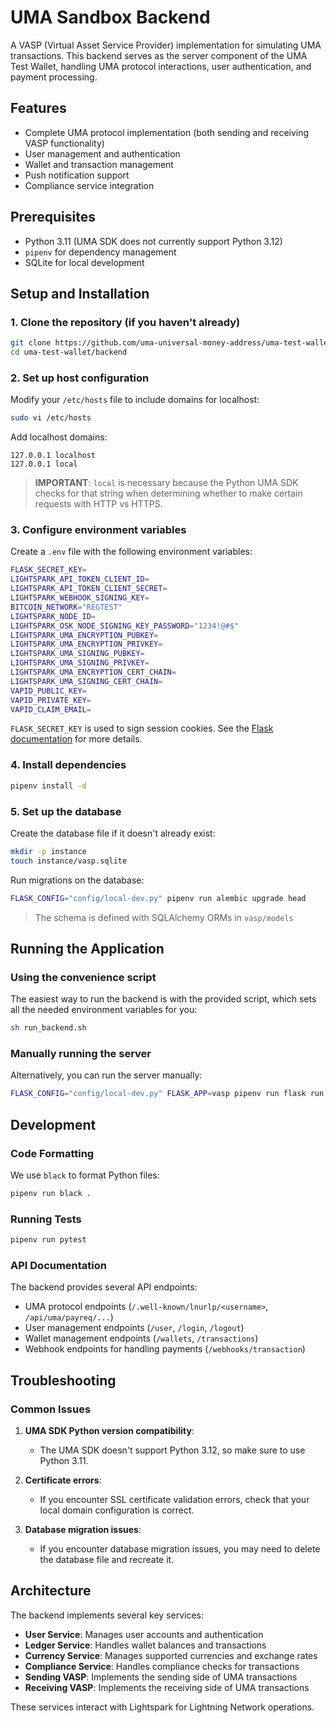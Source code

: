 # UMA Sandbox Backend

A VASP (Virtual Asset Service Provider) implementation for simulating UMA transactions. This backend serves as the server component of the UMA Test Wallet, handling UMA protocol interactions, user authentication, and payment processing.

## Features

- Complete UMA protocol implementation (both sending and receiving VASP functionality)
- User management and authentication
- Wallet and transaction management
- Push notification support
- Compliance service integration

## Prerequisites

- Python 3.11 (UMA SDK does not currently support Python 3.12)
- `pipenv` for dependency management
- SQLite for local development

## Setup and Installation

### 1. Clone the repository (if you haven't already)

```bash
git clone https://github.com/uma-universal-money-address/uma-test-wallet.git
cd uma-test-wallet/backend
```

### 2. Set up host configuration

Modify your `/etc/hosts` file to include domains for localhost:

```bash
sudo vi /etc/hosts
```

Add localhost domains:

```
127.0.0.1 localhost
127.0.0.1 local
```

> **IMPORTANT**: `local` is necessary because the Python UMA SDK checks for that string when determining whether to make certain requests with HTTP vs HTTPS.

### 3. Configure environment variables

Create a `.env` file with the following environment variables:

```bash
FLASK_SECRET_KEY=
LIGHTSPARK_API_TOKEN_CLIENT_ID=
LIGHTSPARK_API_TOKEN_CLIENT_SECRET=
LIGHTSPARK_WEBHOOK_SIGNING_KEY=
BITCOIN_NETWORK="REGTEST"
LIGHTSPARK_NODE_ID=
LIGHTSPARK_OSK_NODE_SIGNING_KEY_PASSWORD="1234!@#$"
LIGHTSPARK_UMA_ENCRYPTION_PUBKEY=
LIGHTSPARK_UMA_ENCRYPTION_PRIVKEY=
LIGHTSPARK_UMA_SIGNING_PUBKEY=
LIGHTSPARK_UMA_SIGNING_PRIVKEY=
LIGHTSPARK_UMA_ENCRYPTION_CERT_CHAIN=
LIGHTSPARK_UMA_SIGNING_CERT_CHAIN=
VAPID_PUBLIC_KEY=
VAPID_PRIVATE_KEY=
VAPID_CLAIM_EMAIL=
```

`FLASK_SECRET_KEY` is used to sign session cookies. See the [Flask documentation](https://flask.palletsprojects.com/en/latest/quickstart/#sessions) for more details.

### 4. Install dependencies

```bash
pipenv install -d
```

### 5. Set up the database

Create the database file if it doesn't already exist:

```bash
mkdir -p instance
touch instance/vasp.sqlite
```

Run migrations on the database:

```bash
FLASK_CONFIG="config/local-dev.py" pipenv run alembic upgrade head
```

> The schema is defined with SQLAlchemy ORMs in `vasp/models`

## Running the Application

### Using the convenience script

The easiest way to run the backend is with the provided script, which sets all the needed environment variables for you:

```bash
sh run_backend.sh
```

### Manually running the server

Alternatively, you can run the server manually:

```bash
FLASK_CONFIG="config/local-dev.py" FLASK_APP=vasp pipenv run flask run --host=0.0.0.0 --port=5000
```

## Development

### Code Formatting

We use `black` to format Python files:

```bash
pipenv run black .
```

### Running Tests

```bash
pipenv run pytest
```

### API Documentation

The backend provides several API endpoints:

- UMA protocol endpoints (`/.well-known/lnurlp/<username>`, `/api/uma/payreq/...`)
- User management endpoints (`/user`, `/login`, `/logout`)
- Wallet management endpoints (`/wallets`, `/transactions`)
- Webhook endpoints for handling payments (`/webhooks/transaction`)

## Troubleshooting

### Common Issues

1. **UMA SDK Python version compatibility**: 
   - The UMA SDK doesn't support Python 3.12, so make sure to use Python 3.11.

2. **Certificate errors**:
   - If you encounter SSL certificate validation errors, check that your local domain configuration is correct.

3. **Database migration issues**:
   - If you encounter database migration issues, you may need to delete the database file and recreate it.

## Architecture

The backend implements several key services:

- **User Service**: Manages user accounts and authentication
- **Ledger Service**: Handles wallet balances and transactions
- **Currency Service**: Manages supported currencies and exchange rates
- **Compliance Service**: Handles compliance checks for transactions
- **Sending VASP**: Implements the sending side of UMA transactions
- **Receiving VASP**: Implements the receiving side of UMA transactions

These services interact with Lightspark for Lightning Network operations.
